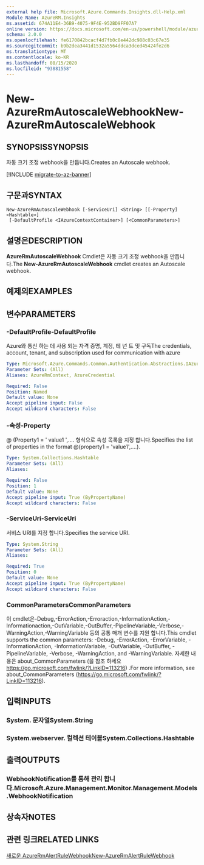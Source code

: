 ```yaml
---
external help file: Microsoft.Azure.Commands.Insights.dll-Help.xml
Module Name: AzureRM.Insights
ms.assetid: 674A11E4-36B9-4075-9F4E-952BD9FF07A7
online version: https://docs.microsoft.com/en-us/powershell/module/azurerm.insights/new-azurermautoscalewebhook
schema: 2.0.0
ms.openlocfilehash: fe6170842bcacf4d7fb0c8e442dc988c03c67e35
ms.sourcegitcommit: b9b2dea3441d1532a5564ddca3dced45424fe2d6
ms.translationtype: MT
ms.contentlocale: ko-KR
ms.lasthandoff: 08/15/2020
ms.locfileid: "93881558"
---
```

# <span data-ttu-id="8978f-101">New-AzureRmAutoscaleWebhook</span><span class="sxs-lookup"><span data-stu-id="8978f-101">New-AzureRmAutoscaleWebhook</span></span>

## <span data-ttu-id="8978f-102">SYNOPSIS</span><span class="sxs-lookup"><span data-stu-id="8978f-102">SYNOPSIS</span></span>
<span data-ttu-id="8978f-103">자동 크기 조정 webhook을 만듭니다.</span><span class="sxs-lookup"><span data-stu-id="8978f-103">Creates an Autoscale webhook.</span></span>

[!INCLUDE [migrate-to-az-banner](../../includes/migrate-to-az-banner.md)]

## <span data-ttu-id="8978f-104">구문과</span><span class="sxs-lookup"><span data-stu-id="8978f-104">SYNTAX</span></span>

```
New-AzureRmAutoscaleWebhook [-ServiceUri] <String> [[-Property] <Hashtable>]
 [-DefaultProfile <IAzureContextContainer>] [<CommonParameters>]
```

## <span data-ttu-id="8978f-105">설명은</span><span class="sxs-lookup"><span data-stu-id="8978f-105">DESCRIPTION</span></span>
<span data-ttu-id="8978f-106">**AzureRmAutoscaleWebhook** Cmdlet은 자동 크기 조정 webhook을 만듭니다.</span><span class="sxs-lookup"><span data-stu-id="8978f-106">The **New-AzureRmAutoscaleWebhook** cmdlet creates an Autoscale webhook.</span></span>

## <span data-ttu-id="8978f-107">예제의</span><span class="sxs-lookup"><span data-stu-id="8978f-107">EXAMPLES</span></span>

## <span data-ttu-id="8978f-108">변수</span><span class="sxs-lookup"><span data-stu-id="8978f-108">PARAMETERS</span></span>

### <span data-ttu-id="8978f-109">-DefaultProfile</span><span class="sxs-lookup"><span data-stu-id="8978f-109">-DefaultProfile</span></span>
<span data-ttu-id="8978f-110">Azure와 통신 하는 데 사용 되는 자격 증명, 계정, 테 넌 트 및 구독</span><span class="sxs-lookup"><span data-stu-id="8978f-110">The credentials, account, tenant, and subscription used for communication with azure</span></span>

```yaml
Type: Microsoft.Azure.Commands.Common.Authentication.Abstractions.IAzureContextContainer
Parameter Sets: (All)
Aliases: AzureRmContext, AzureCredential

Required: False
Position: Named
Default value: None
Accept pipeline input: False
Accept wildcard characters: False
```

### <span data-ttu-id="8978f-111">-속성</span><span class="sxs-lookup"><span data-stu-id="8978f-111">-Property</span></span>
<span data-ttu-id="8978f-112">@ (Property1 = ' value1 ',.... 형식으로 속성 목록을 지정 합니다.</span><span class="sxs-lookup"><span data-stu-id="8978f-112">Specifies the list of properties in the format @(property1 = 'value1',....).</span></span>

```yaml
Type: System.Collections.Hashtable
Parameter Sets: (All)
Aliases:

Required: False
Position: 1
Default value: None
Accept pipeline input: True (ByPropertyName)
Accept wildcard characters: False
```

### <span data-ttu-id="8978f-113">-ServiceUri</span><span class="sxs-lookup"><span data-stu-id="8978f-113">-ServiceUri</span></span>
<span data-ttu-id="8978f-114">서비스 URI를 지정 합니다.</span><span class="sxs-lookup"><span data-stu-id="8978f-114">Specifies the service URI.</span></span>

```yaml
Type: System.String
Parameter Sets: (All)
Aliases:

Required: True
Position: 0
Default value: None
Accept pipeline input: True (ByPropertyName)
Accept wildcard characters: False
```

### <span data-ttu-id="8978f-115">CommonParameters</span><span class="sxs-lookup"><span data-stu-id="8978f-115">CommonParameters</span></span>
<span data-ttu-id="8978f-116">이 cmdlet은-Debug,-ErrorAction,-Erroraction,-InformationAction,-Informationaction,-OutVariable,-OutBuffer,-PipelineVariable,-Verbose,-WarningAction,-WarningVariable 등의 공통 매개 변수를 지원 합니다.</span><span class="sxs-lookup"><span data-stu-id="8978f-116">This cmdlet supports the common parameters: -Debug, -ErrorAction, -ErrorVariable, -InformationAction, -InformationVariable, -OutVariable, -OutBuffer, -PipelineVariable, -Verbose, -WarningAction, and -WarningVariable.</span></span> <span data-ttu-id="8978f-117">자세한 내용은 about_CommonParameters (을 참조 하세요 https://go.microsoft.com/fwlink/?LinkID=113216) .</span><span class="sxs-lookup"><span data-stu-id="8978f-117">For more information, see about_CommonParameters (https://go.microsoft.com/fwlink/?LinkID=113216).</span></span>

## <span data-ttu-id="8978f-118">입력</span><span class="sxs-lookup"><span data-stu-id="8978f-118">INPUTS</span></span>

### <span data-ttu-id="8978f-119">System. 문자열</span><span class="sxs-lookup"><span data-stu-id="8978f-119">System.String</span></span>

### <span data-ttu-id="8978f-120">System.webserver. 컬렉션 테이블</span><span class="sxs-lookup"><span data-stu-id="8978f-120">System.Collections.Hashtable</span></span>

## <span data-ttu-id="8978f-121">출력</span><span class="sxs-lookup"><span data-stu-id="8978f-121">OUTPUTS</span></span>

### <span data-ttu-id="8978f-122">WebhookNotification를 통해 관리 합니다.</span><span class="sxs-lookup"><span data-stu-id="8978f-122">Microsoft.Azure.Management.Monitor.Management.Models.WebhookNotification</span></span>

## <span data-ttu-id="8978f-123">상속자</span><span class="sxs-lookup"><span data-stu-id="8978f-123">NOTES</span></span>

## <span data-ttu-id="8978f-124">관련 링크</span><span class="sxs-lookup"><span data-stu-id="8978f-124">RELATED LINKS</span></span>

[<span data-ttu-id="8978f-125">새로운 AzureRmAlertRuleWebhook</span><span class="sxs-lookup"><span data-stu-id="8978f-125">New-AzureRmAlertRuleWebhook</span></span>](./New-AzureRmAlertRuleWebhook.md)


